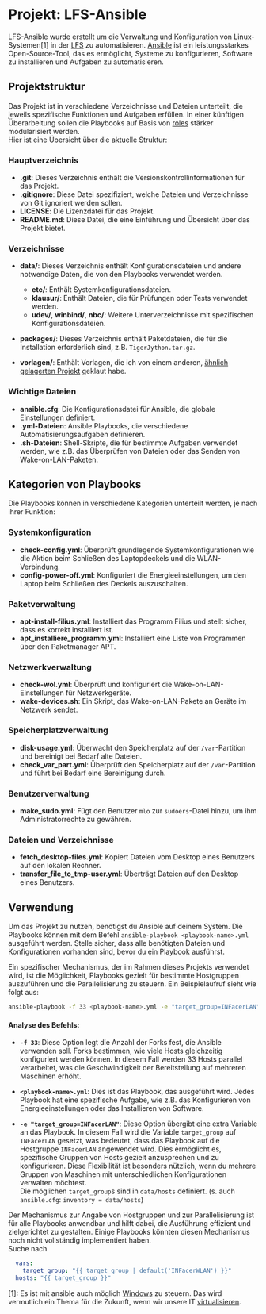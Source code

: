 # Projekt: LFS-Ansible

LFS-Ansible wurde erstellt um die Verwaltung und Konfiguration von
Linux-Systemen[1] in der [LFS](https://www.liebfrauenschule.de/) zu
automatisieren. [Ansible](https://docs.ansible.com/ansible/latest/index.html)
ist ein 
leistungsstarkes Open-Source-Tool, das es ermöglicht, Systeme zu
konfigurieren, Software zu installieren und Aufgaben zu
automatisieren.

## Projektstruktur
Das Projekt ist in verschiedene Verzeichnisse und Dateien unterteilt,
die jeweils spezifische Funktionen und Aufgaben erfüllen. In einer
künftigen Überarbeitung sollen die Playbooks auf Basis von
[roles](https://docs.ansible.com/ansible/latest/getting_started/basic_concepts.html#roles)
stärker modularisiert
werden.   
Hier ist
eine Übersicht über die aktuelle Struktur:

### Hauptverzeichnis
- **.git**: Dieses Verzeichnis enthält die Versionskontrollinformationen für das Projekt.
- **.gitignore**: Diese Datei spezifiziert, welche Dateien und Verzeichnisse von Git ignoriert werden sollen.
- **LICENSE**: Die Lizenzdatei für das Projekt.
- **README.md**: Diese Datei, die eine Einführung und Übersicht über das Projekt bietet.

### Verzeichnisse
- **data/**: Dieses Verzeichnis enthält Konfigurationsdateien und andere notwendige Daten, die von den Playbooks verwendet werden.
  - **etc/**: Enthält Systemkonfigurationsdateien.
  - **klausur/**: Enthält Dateien, die für Prüfungen oder Tests verwendet werden.
  - **udev/**, **winbind/**, **nbc/**: Weitere Unterverzeichnisse mit spezifischen Konfigurationsdateien.

- **packages/**: Dieses Verzeichnis enthält Paketdateien, die für die Installation erforderlich sind, z.B. `TigerJython.tar.gz`.

- **vorlagen/**: Enthält Vorlagen, die ich von einem anderen, [ähnlich
  gelagerten Projekt](https://github.com/feschoppe/ansible-manage-ubuntu-clients) geklaut habe.

### Wichtige Dateien
- **ansible.cfg**: Die Konfigurationsdatei für Ansible, die globale Einstellungen definiert.
- **.yml-Dateien**: Ansible Playbooks, die verschiedene Automatisierungsaufgaben definieren.
- **.sh-Dateien**: Shell-Skripte, die für bestimmte Aufgaben verwendet werden, wie z.B. das Überprüfen von Dateien oder das Senden von Wake-on-LAN-Paketen.

## Kategorien von Playbooks
Die Playbooks können in verschiedene Kategorien unterteilt werden, je nach ihrer Funktion:

### Systemkonfiguration
- **check-config.yml**: Überprüft grundlegende Systemkonfigurationen wie die Aktion beim Schließen des Laptopdeckels und die WLAN-Verbindung.
- **config-power-off.yml**: Konfiguriert die Energieeinstellungen, um den Laptop beim Schließen des Deckels auszuschalten.

### Paketverwaltung
- **apt-install-filius.yml**: Installiert das Programm Filius und stellt sicher, dass es korrekt installiert ist.
- **apt_installiere_programm.yml**: Installiert eine Liste von Programmen über den Paketmanager APT.

### Netzwerkverwaltung
- **check-wol.yml**: Überprüft und konfiguriert die Wake-on-LAN-Einstellungen für Netzwerkgeräte.
- **wake-devices.sh**: Ein Skript, das Wake-on-LAN-Pakete an Geräte im Netzwerk sendet.

### Speicherplatzverwaltung
- **disk-usage.yml**: Überwacht den Speicherplatz auf der `/var`-Partition und bereinigt bei Bedarf alte Dateien.
- **check_var_part.yml**: Überprüft den Speicherplatz auf der `/var`-Partition und führt bei Bedarf eine Bereinigung durch.

### Benutzerverwaltung
- **make_sudo.yml**: Fügt den Benutzer `mlo` zur `sudoers`-Datei hinzu, um ihm Administratorrechte zu gewähren.

### Dateien und Verzeichnisse
- **fetch_desktop-files.yml**: Kopiert Dateien vom Desktop eines Benutzers auf den lokalen Rechner.
- **transfer_file_to_tmp-user.yml**: Überträgt Dateien auf den Desktop eines Benutzers.

## Verwendung
Um das Projekt zu nutzen, benötigst du Ansible auf deinem System. Die
Playbooks können mit dem Befehl `ansible-playbook <playbook-name>.yml`
ausgeführt werden. Stelle sicher, dass alle benötigten Dateien und
Konfigurationen vorhanden sind, bevor du ein Playbook ausführst. 

Ein spezifischer Mechanismus, der im Rahmen dieses Projekts verwendet
wird, ist die Möglichkeit, Playbooks gezielt für bestimmte Hostgruppen
auszuführen und die Parallelisierung zu steuern. Ein Beispielaufruf
sieht wie folgt aus: 

```bash
ansible-playbook -f 33 <playbook-name>.yml -e "target_group=INFacerLAN"
```

#### Analyse des Befehls:
- **`-f 33`**: Diese Option legt die Anzahl der Forks fest, die
  Ansible verwenden soll. Forks bestimmen, wie viele Hosts
  gleichzeitig konfiguriert werden können. In diesem Fall werden 33
  Hosts parallel verarbeitet, was die Geschwindigkeit der
  Bereitstellung auf mehreren Maschinen erhöht. 

- **`<playbook-name>.yml`**: Dies ist das Playbook, das ausgeführt
  wird. Jedes Playbook hat eine spezifische Aufgabe, wie z.B. das
  Konfigurieren von Energieeinstellungen oder das Installieren von
  Software. 

- **`-e "target_group=INFacerLAN"`**: Diese Option übergibt eine extra
  Variable an das Playbook. In diesem Fall wird die Variable
  `target_group` auf `INFacerLAN` gesetzt, was bedeutet, dass das
  Playbook auf die Hostgruppe `INFacerLAN` angewendet wird. Dies
  ermöglicht es, spezifische Gruppen von Hosts gezielt anzusprechen
  und zu konfigurieren. Diese Flexibilität ist besonders nützlich,
  wenn du mehrere Gruppen von Maschinen mit unterschiedlichen
  Konfigurationen verwalten möchtest.   
  Die möglichen `target_group`s sind in `data/hosts`
  definiert. (s. auch `ansible.cfg`: `inventory = data/hosts`)

Der Mechanismus zur Angabe von Hostgruppen und zur Parallelisierung
ist für alle Playbooks anwendbar und hilft dabei, die Ausführung
effizient und zielgerichtet zu gestalten. Einige Playbooks könnten
diesen Mechanismus noch nicht vollständig implementiert haben.    
Suche nach 
```YAML
  vars:
    target_group: "{{ target_group | default('INFacerWLAN') }}"
  hosts: "{{ target_group }}"
```

[1]: Es ist mit ansible auch möglich [Windows](https://docs.ansible.com/ansible/latest/os_guide/intro_windows.html) zu steuern. Das wird vermutlich ein Thema für die Zukunft, wenn wir unsere IT [virtualisieren](https://docs.ansible.com/ansible/latest/collections/community/general/proxmox_module.html).
